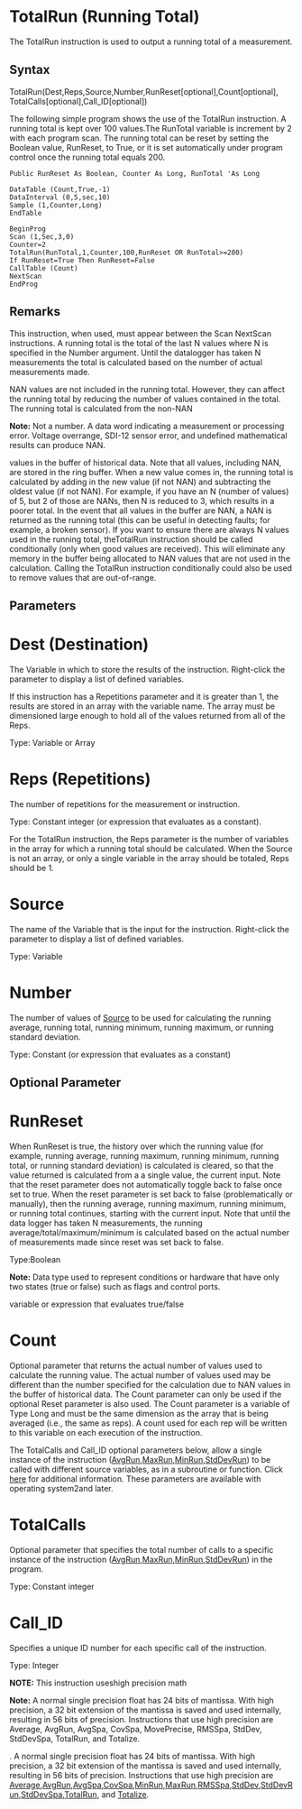 # TotalRun (Running Total)

The TotalRun instruction is used to output a running total of a measurement.

## Syntax

TotalRun(Dest,Reps,Source,Number,RunReset[optional],Count[optional], TotalCalls[optional],Call_ID[optional])

The following simple program shows the use of the TotalRun instruction. A running total is kept over 100 values.The RunTotal variable is increment by 2 with each program scan. The running total can be reset by setting the Boolean value, RunReset, to True, or it is set automatically under program control once the running total equals 200.

```
Public RunReset As Boolean, Counter As Long, RunTotal 'As Long

DataTable (Count,True,-1)
DataInterval (0,5,sec,10)
Sample (1,Counter,Long)
EndTable

BeginProg
Scan (1,Sec,3,0)
Counter=2
TotalRun(RunTotal,1,Counter,100,RunReset OR RunTotal>=200)
If RunReset=True Then RunReset=False
CallTable (Count)
NextScan
EndProg
```

## Remarks

This instruction, when used, must appear between the Scan NextScan instructions. A running total is the total of the last N values where N is specified in the Number argument. Until the datalogger has taken N measurements the total is calculated based on the number of actual measurements made.

NAN values are not included in the running total. However, they can affect the running total by reducing the number of values contained in the total. The running total is calculated from the non-NAN

**Note:** Not a number. A data word indicating a measurement or processing error. Voltage overrange, SDI-12 sensor error, and undefined mathematical results can produce NAN.

values in the buffer of historical data. Note that all values, including NAN, are stored in the ring buffer. When a new value comes in, the running total is calculated by adding in the new value (if not NAN) and subtracting the oldest value (if not NAN). For example, if you have an N (number of values) of 5, but 2 of those are NANs, then N is reduced to 3, which results in a poorer total. In the event that all values in the buffer are NAN, a NAN is returned as the running total (this can be useful in detecting faults; for example, a broken sensor). If you want to ensure there are always N values used in the running total, theTotalRun instruction should be called conditionally (only when good values are received). This will eliminate any memory in the buffer being allocated to NAN values that are not used in the calculation. Calling the TotalRun instruction conditionally could also be used to remove values that are out-of-range.

## Parameters

# Dest (Destination)

The Variable in which to store the results of the instruction. Right-click the parameter to display a list of defined variables.

If this instruction has a Repetitions parameter and it is greater than 1, the results are stored in an array with the variable name. The array must be dimensioned large enough to hold all of the values returned from all of the Reps.

Type: Variable or Array

# Reps (Repetitions)

The number of repetitions for the measurement or instruction.

Type: Constant integer (or expression that evaluates as a constant).

For the TotalRun instruction, the Reps parameter is the number of variables in the array for which a running total should be calculated. When the Source is not an array, or only a single variable in the array should be totaled, Reps should be 1.

# Source

The name of the Variable that is the input for the instruction. Right-click the parameter to display a list of defined variables.

Type: Variable

# Number

The number of values of [Source](../parameters/source.md) to be used for calculating the running average, running total, running minimum, running maximum, or running standard deviation.

Type: Constant (or expression that evaluates as a constant)

## Optional Parameter

# RunReset

When RunReset is true, the history over which the running value (for example, running average, running maximum, running minimum, running total, or running standard deviation) is calculated is cleared, so that the value returned is calculated from a a single value, the current input. Note that the reset parameter does not automatically toggle back to false once set to true. When the reset parameter is set back to false (problematically or manually), then the running average, running maximum, running minimum, or running total continues, starting with the current input. Note that until the data logger has taken N measurements, the running average/total/maximum/minimum is calculated based on the actual number of measurements made since reset was set back to false.

Type:Boolean

**Note:** Data type used to represent conditions or hardware that have only two states (true or false) such as flags and control ports.

variable or expression that evaluates true/false

# Count

Optional parameter that returns the actual number of values used to calculate the running value. The actual number of values used may be different than the number specified for the calculation due to NAN values in the buffer of historical data. The Count parameter can only be used if the optional Reset parameter is also used. The Count parameter is a variable of Type Long and must be the same dimension as the array that is being averaged (i.e., the same as reps). A count used for each rep will be written to this variable on each execution of the instruction.

The TotalCalls and Call_ID optional parameters below, allow a single instance of the instruction ([AvgRun](avgrun.md),[MaxRun](maxrun.md),[MinRun](minrun.md),[StdDevRun](stddevrun.md)) to be called with different source variables, as in a subroutine or function. Click [here](../parameters/TotalCalls_CallID_Explanation.md) for additional information. These parameters are available with operating system2and later.

# TotalCalls

Optional parameter that specifies the total number of calls to a specific instance of the instruction ([AvgRun](avgrun.md),[MaxRun](maxrun.md),[MinRun](minrun.md),[StdDevRun](stddevrun.md)) in the program.

Type: Constant integer

# Call_ID

Specifies a unique ID number for each specific call of the instruction.

Type: Integer

**NOTE:** This instruction useshigh precision math

**Note:** A normal single precision float has 24 bits of mantissa. With high precision, a 32 bit extension of the mantissa is saved and used internally, resulting in 56 bits of precision. Instructions that use high precision are Average, AvgRun, AvgSpa, CovSpa, MovePrecise, RMSSpa, StdDev, StdDevSpa, TotalRun, and Totalize.

. A normal single precision float has 24 bits of mantissa. With high precision, a 32 bit extension of the mantissa is saved and used internally, resulting in 56 bits of precision. Instructions that use high precision are [Average](average.md),[AvgRun](avgrun.md),[AvgSpa](avgspa.md),[CovSpa](covspa.md),[MinRun](minrun.md),[MaxRun](maxrun.md),[RMSSpa](rmsspa.md),[StdDev](stddev.md),[StdDevRun](stddevrun.md),[StdDevSpa](stddevspa.md),[TotalRun](#), and [Totalize](totalize.md).
